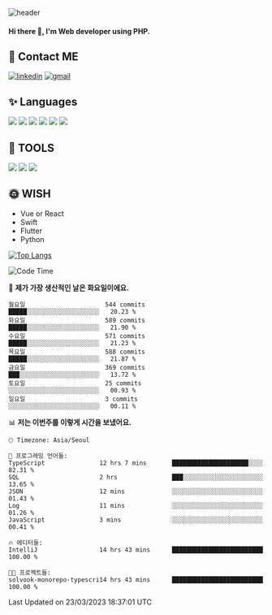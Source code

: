 ![header](https://capsule-render.vercel.app/api?type=waving&color=auto&height=300&section=header&text=Elin&fontSize=90&animation=twinkling)

#### Hi there 👋, I'm <b>Web developer</b> using PHP. ####

<!--
- 🔭 I’m currently working on Uniwill
- 🌱 I’m currently learning Vue or React or Python.
-->

<!---#### I am PHP developer --->

## 💌 Contact ME ###
[<img src='https://img.shields.io/badge/-EunjiKo-%230A66C2?style=flat-square&logo=LinkedIn&logoColor=white' alt='linkedin'>](https://www.linkedin.com/in/https://www.linkedin.com/in/eunji-ko-00a907164//)  [<img src='https://img.shields.io/badge/-einee214%40gmail.com-%23EA4335?style=flat-square&logo=Gmail&logoColor=white' alt='gmail'>](einee214@gmail.com)  


## ✨ Languages
<img src='https://img.shields.io/badge/-PHP-%23777BB4?style=for-the-badge&logo=PHP&logoColor=white'> <img src='https://img.shields.io/badge/-Laravel-%23FF2D20?style=for-the-badge&logo=Laravel&logoColor=white'> <img src='https://img.shields.io/badge/Jquery-%230769AD?style=for-the-badge&logo=Jquery&logoColor=white'> <img src='https://img.shields.io/badge/CSS3-%231572B6?style=for-the-badge&logo=CSS3&logoColor=white'> <img src='https://img.shields.io/badge/Bootstrap-%237952B3?style=for-the-badge&logo=Bootstrap&logoColor=white' > <img src='https://img.shields.io/badge/MySQL-%234479A1?style=for-the-badge&logo=MySQL&logoColor=white' >

## 🌷 TOOLS
<img src='https://img.shields.io/badge/PHPSTORM-%23000000?style=for-the-badge&logo=PhpStorm&logoColor=white' > <img src='https://img.shields.io/badge/GitLab-%23FCA121?style=for-the-badge&logo=GitLab&logoColor=white' > <img src='https://img.shields.io/badge/GitHub-%23181717?style=for-the-badge&logo=GitHub&logoColor=white'>


## 🌞 WISH
- Vue or React
- Swift
- Flutter
- Python


[![Top Langs](https://github-readme-stats.vercel.app/api/top-langs/?username=ein214&layout=compact)](https://github.com/anuraghazra/github-readme-stats)

<!--START_SECTION:waka-->
![Code Time](http://img.shields.io/badge/Code%20Time-2%2C459%20hrs%2028%20mins-blue)

📅 **제가 가장 생산적인 날은 화요일이에요.** 

```text
월요일                      544 commits         █████░░░░░░░░░░░░░░░░░░░░   20.23 % 
화요일                      589 commits         █████░░░░░░░░░░░░░░░░░░░░   21.90 % 
수요일                      571 commits         █████░░░░░░░░░░░░░░░░░░░░   21.23 % 
목요일                      588 commits         █████░░░░░░░░░░░░░░░░░░░░   21.87 % 
금요일                      369 commits         ███░░░░░░░░░░░░░░░░░░░░░░   13.72 % 
토요일                      25 commits          ░░░░░░░░░░░░░░░░░░░░░░░░░   00.93 % 
일요일                      3 commits           ░░░░░░░░░░░░░░░░░░░░░░░░░   00.11 % 
```


📊 **저는 이번주를 이렇게 시간을 보냈어요.** 

```text
🕑︎ Timezone: Asia/Seoul

💬 프로그래밍 언어들: 
TypeScript               12 hrs 7 mins       █████████████████████░░░░   82.31 % 
SQL                      2 hrs               ███░░░░░░░░░░░░░░░░░░░░░░   13.65 % 
JSON                     12 mins             ░░░░░░░░░░░░░░░░░░░░░░░░░   01.43 % 
Log                      11 mins             ░░░░░░░░░░░░░░░░░░░░░░░░░   01.26 % 
JavaScript               3 mins              ░░░░░░░░░░░░░░░░░░░░░░░░░   00.41 % 

🔥 에디터들: 
IntelliJ                 14 hrs 43 mins      █████████████████████████   100.00 % 

🐱‍💻 프로젝트들: 
solvook-monorepo-typescri14 hrs 43 mins      █████████████████████████   100.00 % 
```


 Last Updated on 23/03/2023 18:37:01 UTC
<!--END_SECTION:waka-->

<!---![GitHub stats](https://github-readme-stats.vercel.app/api?username=ein214&show_icons=true&theme=dracula)  --->



